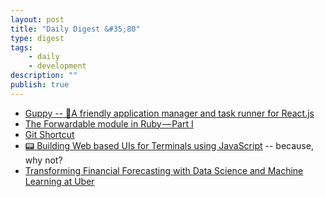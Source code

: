 ```yaml
---
layout: post
title: "Daily Digest &#35;80"
type: digest
tags: 
    - daily
    - development
description: ""
publish: true
---
```


- [Guppy -- 🐠A friendly application manager and task runner for React.js](https://github.com/joshwcomeau/guppy)
- [The Forwardable module in Ruby — Part I](https://medium.com/@farsi_mehdi/the-forwardable-module-in-ruby-part-i-d83d9063b4f4)
- [Git Shortcut](https://blog.praveen.science/git-shortcuts/)
- [📟 Building Web based UIs for Terminals using JavaScript](https://medium.com/@atulanand94/building-web-based-uis-for-terminals-using-javascript-60b5eee31213) -- because, why not?
- [Transforming Financial Forecasting with Data Science and Machine Learning at Uber](https://eng.uber.com/transforming-financial-forecasting-machine-learning/?utm_source=rss&utm_source=jakartadev)